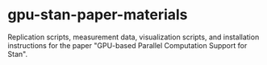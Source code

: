 # gpu-stan-paper-materials

Replication scripts, measurement data, visualization scripts, and installation instructions for the paper "GPU-based Parallel Computation Support for Stan".
